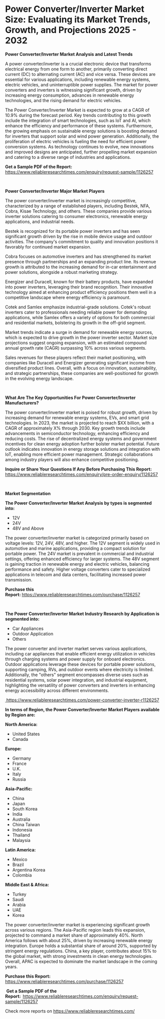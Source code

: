 <p><h1>Power Converter/Inverter Market Size: Evaluating its Market Trends, Growth, and Projections 2025 - 2032</h1></p><p><strong>Power Converter/Inverter Market Analysis and Latest Trends</strong></p>
<p><p>A power converter/inverter is a crucial electronic device that transforms electrical energy from one form to another, primarily converting direct current (DC) to alternating current (AC) and vice versa. These devices are essential for various applications, including renewable energy systems, electric vehicles, and uninterruptible power supplies. The market for power converters and inverters is witnessing significant growth, driven by increasing energy consumption, advances in renewable energy technologies, and the rising demand for electric vehicles.</p><p>The Power Converter/Inverter Market is expected to grow at a CAGR of 10.9% during the forecast period. Key trends contributing to this growth include the integration of smart technologies, such as IoT and AI, which enhance the efficiency and performance of these systems. Furthermore, the growing emphasis on sustainable energy solutions is boosting demand for inverters that support solar and wind power generation. Additionally, the proliferation of electric vehicles is fueling the need for efficient power conversion systems. As technology continues to evolve, new innovations and improved designs are anticipated, further propelling market expansion and catering to a diverse range of industries and applications.</p></p>
<p><strong>Get a Sample PDF of the Report:&nbsp;</strong> <a href="https://www.reliableresearchtimes.com/enquiry/request-sample/1126257?utm_campaign=2771&utm_medium=2&utm_source=Github&utm_content=ia&utm_term=07042025&utm_id=power-converterinverter">https://www.reliableresearchtimes.com/enquiry/request-sample/1126257</a></p>
<p>&nbsp;</p>
<p><strong>Power Converter/Inverter Major Market Players</strong></p>
<p><p>The power converter/inverter market is increasingly competitive, characterized by a range of established players, including Bestek, NFA, Cobra, Kisae Technology, and others. These companies provide various inverter solutions catering to consumer electronics, renewable energy applications, and industrial needs.</p><p>Bestek is recognized for its portable power inverters and has seen significant growth driven by the rise in mobile device usage and outdoor activities. The company's commitment to quality and innovation positions it favorably for continued market expansion.</p><p>Cobra focuses on automotive inverters and has strengthened its market presence through partnerships and an expanding product line. Its revenue growth is attributed to the increasing demand for in-car entertainment and power solutions, alongside a robust marketing strategy.</p><p>Energizer and Duracell, known for their battery products, have expanded into power inverters, leveraging their brand recognition. Their innovative technology aimed at enhancing product efficiency positions them well in a competitive landscape where energy efficiency is paramount.</p><p>Cotek and Samlex emphasize industrial-grade solutions. Cotek's robust inverters cater to professionals needing reliable power for demanding applications, while Samlex offers a variety of options for both commercial and residential markets, bolstering its growth in the off-grid segment.</p><p>Market trends indicate a surge in demand for renewable energy sources, which is expected to drive growth in the power inverter sector. Market size projections suggest ongoing expansion, with an estimated compound annual growth rate (CAGR) surpassing 10% across various segments.</p><p>Sales revenues for these players reflect their market positioning, with companies like Duracell and Energizer generating significant income from diversified product lines. Overall, with a focus on innovation, sustainability, and strategic partnerships, these companies are well-positioned for growth in the evolving energy landscape.</p></p>
<p>&nbsp;</p>
<p><strong>What Are The Key Opportunities For Power Converter/Inverter Manufacturers?</strong></p>
<p><p>The power converter/inverter market is poised for robust growth, driven by increasing demand for renewable energy systems, EVs, and smart grid technologies. In 2023, the market is projected to reach $XX billion, with a CAGR of approximately X% through 2030. Key growth trends include advancements in semiconductor technology, enhancing efficiency and reducing costs. The rise of decentralized energy systems and government incentives for clean energy adoption further bolster market potential. Future outlook indicates innovation in energy storage solutions and integration with IoT, enabling more efficient power management. Strategic collaborations among industry players will also enhance competitive positioning.</p></p>
<p><strong>Inquire or Share Your Questions If Any Before Purchasing This Report:</strong> <a href="https://www.reliableresearchtimes.com/enquiry/pre-order-enquiry/1126257?utm_campaign=2771&utm_medium=2&utm_source=Github&utm_content=ia&utm_term=07042025&utm_id=power-converterinverter">https://www.reliableresearchtimes.com/enquiry/pre-order-enquiry/1126257</a></p>
<p>&nbsp;</p>
<p><strong>Market Segmentation</strong></p>
<p><strong>The Power Converter/Inverter Market Analysis by types is segmented into:</strong></p>
<p><ul><li>12V</li><li>24V</li><li>48V and Above</li></ul></p>
<p><p>The power converter/inverter market is categorized primarily based on voltage levels: 12V, 24V, 48V, and higher. The 12V segment is widely used in automotive and marine applications, providing a compact solution for portable power. The 24V market is prevalent in commercial and industrial settings, offering enhanced efficiency for larger systems. The 48V segment is gaining traction in renewable energy and electric vehicles, balancing performance and safety. Higher voltage converters cater to specialized applications in telecom and data centers, facilitating increased power transmission.</p></p>
<p><strong>Purchase this Report:&nbsp;</strong><a href="https://www.reliableresearchtimes.com/purchase/1126257?utm_campaign=2771&utm_medium=2&utm_source=Github&utm_content=ia&utm_term=07042025&utm_id=power-converterinverter">https://www.reliableresearchtimes.com/purchase/1126257</a></p>
<p>&nbsp;</p>
<p><strong>The Power Converter/Inverter Market Industry Research by Application is segmented into:</strong></p>
<p><ul><li>Car Appliances</li><li>Outdoor Application</li><li>Others</li></ul></p>
<p><p>The power converter and inverter market serves various applications, including car appliances that enable efficient energy utilization in vehicles through charging systems and power supply for onboard electronics. Outdoor applications leverage these devices for portable power solutions, supporting camping, RVs, and outdoor events where electricity is limited. Additionally, the "others" segment encompasses diverse uses such as residential systems, solar power integration, and industrial equipment, highlighting the versatility of power converters and inverters in enhancing energy accessibility across different environments.</p></p>
<p><a href="https://www.reliableresearchtimes.com/power-converter-inverter-r1126257?utm_campaign=2771&utm_medium=2&utm_source=Github&utm_content=ia&utm_term=07042025&utm_id=power-converterinverter">&nbsp;https://www.reliableresearchtimes.com/power-converter-inverter-r1126257</a></p>
<p><strong>In terms of Region, the Power Converter/Inverter Market Players available by Region are:</strong></p>
<p>
    <p> <strong> North America: </strong>
        <ul>
            <li>United States</li>
            <li>Canada</li>
        </ul>
        </p> 
    <p> <strong> Europe: </strong>
        <ul>
            <li>Germany</li>
            <li>France</li>
            <li>U.K.</li>
            <li>Italy</li>
            <li>Russia</li>
        </ul>
        </p> 
    <p> <strong> Asia-Pacific: </strong>
        <ul>
            <li>China</li>
            <li>Japan</li>
            <li>South Korea</li>
            <li>India</li>
            <li>Australia</li>
            <li>China Taiwan</li>
            <li>Indonesia</li>
            <li>Thailand</li>
            <li>Malaysia</li>
        </ul>
        </p> 
    <p> <strong> Latin America: </strong>
        <ul>
            <li>Mexico</li>
            <li>Brazil</li>
            <li>Argentina Korea</li>
            <li>Colombia</li>
        </ul>
        </p> 
    <p> <strong> Middle East & Africa: </strong>
        <ul>
            <li>Turkey</li>
            <li>Saudi</li>
            <li>Arabia</li>
            <li>UAE</li>
            <li>Korea</li>
        </ul>
    </p>
    </p>
<p><p>The power converter/inverter market is experiencing significant growth across various regions. The Asia-Pacific region leads this expansion, projected to command a market share of approximately 40%. North America follows with about 25%, driven by increasing renewable energy integration. Europe holds a substantial share of around 20%, supported by stringent energy regulations. China, a key player, contributes about 15% to the global market, with strong investments in clean energy technologies. Overall, APAC is expected to dominate the market landscape in the coming years.</p></p>
<p><strong>Purchase this Report: </strong><a href="https://www.reliableresearchtimes.com/purchase/1126257?utm_campaign=2771&utm_medium=2&utm_source=Github&utm_content=ia&utm_term=07042025&utm_id=power-converterinverter">https://www.reliableresearchtimes.com/purchase/1126257</a></p>
<p>&nbsp;<strong>Get a Sample PDF of the Report:&nbsp;&nbsp;</strong><a href="https://www.reliableresearchtimes.com/enquiry/request-sample/1126257?utm_campaign=2771&utm_medium=2&utm_source=Github&utm_content=ia&utm_term=07042025&utm_id=power-converterinverter">https://www.reliableresearchtimes.com/enquiry/request-sample/1126257</a></p>
<p><strong></strong></p>
<p>Check more reports on <a href="https://www.reliableresearchtimes.com/?utm_campaign=2771&utm_medium=2&utm_source=Github&utm_content=ia&utm_term=07042025&utm_id=power-converterinverter">https://www.reliableresearchtimes.com/</a></p>